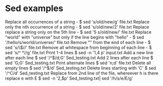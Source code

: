 
# Sed examples
Replace all occurrences of a string - 
     $ sed 's/old/new/g' file.txt
Replace only the nth occurrence of a string - 
     $ sed 's/old/new/2' file.txt
Replace replace a string only on the 5th line - 
     $ sed '5 s/old/new/' file.txt
Replace "world" with "universe" but only if the line begins with "hello" - 
     $ sed '/hello/s/world/universe/' file.txt
Remove "" from the end of each line - 
     $ sed 's/\\$//' file.txt
Remove all whitespace from beginning of each line - 
     $ sed 's/^ *//g' file.txt
Print 1-4 lines
     $ sed -n '1,4 p' input.txt
Add a new line after each line
     $ sed '/^$/d;G' Sed_testing.txt
Add 2 lines after each line
     $ sed 'G;G' Sed_testing.txt
Print alternate lines
     $ sed 'n;d' file.txt
Delete all empty lines
     $ sed '/^$/d' Sed_testing.txt
Delete lines starting with 'C'
     $ sed '/^C/d' Sed_testing.txt
Replace from 2nd line of the file, whereever h is there replace e with E
     $ sed -n '2,$p' Sed_testing.txt| sed '/h/s/e/E/g'


